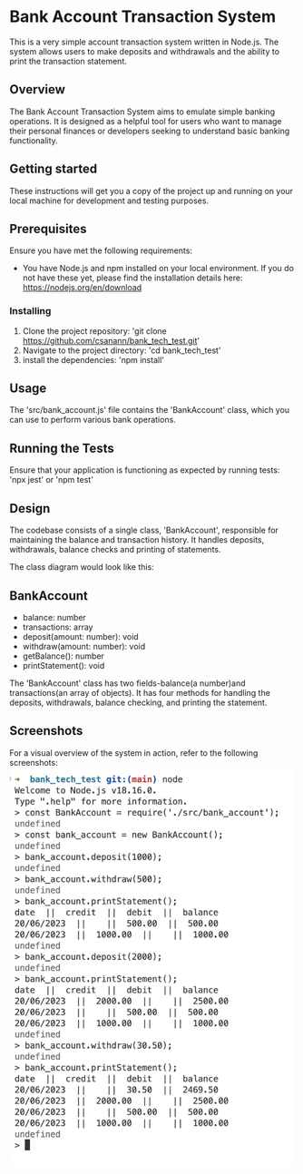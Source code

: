 # Bank Account Transaction System

This is a very simple account transaction system written in Node.js. The system allows users to make deposits and withdrawals and the ability to print the transaction statement.

## Overview

The Bank Account Transaction System aims to emulate simple banking operations. It is designed as a helpful tool for users who want to manage their personal finances or developers seeking to understand basic banking functionality.

## Getting started

These instructions will get you a copy of the project up and running on your local machine for development and testing purposes.

## Prerequisites

Ensure you have met the following requirements:
* You have Node.js and npm installed on your local environment. If you do not have these yet, please find the installation details here: https://nodejs.org/en/download 

### Installing

1. Clone the project repository: 'git clone https://github.com/csanann/bank_tech_test.git'
2. Navigate to the project directory: 'cd bank_tech_test'
3. install the dependencies: 'npm install'

## Usage

The 'src/bank_account.js' file contains the 'BankAccount' class, which you can use to perform various bank operations.

## Running the Tests

Ensure that your application is functioning as expected by running tests: 'npx jest' or 'npm test'

## Design

The codebase consists of a single class, 'BankAccount', responsible for maintaining the balance and transaction history. It handles deposits, withdrawals, balance checks and printing of statements.

The class diagram would look like this:

BankAccount
-----------
- balance: number
- transactions: array
- deposit(amount: number): void
- withdraw(amount: number): void
- getBalance(): number
- printStatement(): void

The 'BankAccount' class has two fields-balance(a number)and transactions(an array of objects). It has four methods for handling the deposits, withdrawals, balance checking, and printing the statement.

## Screenshots

For a visual overview of the system in action, refer to the following screenshots:
![System in use](./src/bank_tech.png)

